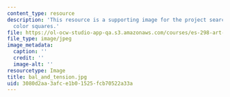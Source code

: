 ```yaml
---
content_type: resource
description: 'This resource is a supporting image for the project searching for tension:
  color squares.'
file: https://ol-ocw-studio-app-qa.s3.amazonaws.com/courses/es-298-art-of-color-spring-2005/3080d2aa3afce1b01525fcb70522a33a_bal_and_tension.jpg
file_type: image/jpeg
image_metadata:
  caption: ''
  credit: ''
  image-alt: ''
resourcetype: Image
title: bal_and_tension.jpg
uid: 3080d2aa-3afc-e1b0-1525-fcb70522a33a
---
```

